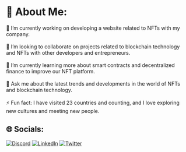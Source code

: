 # 💫 About Me:
🔭 I’m currently working on developing a website related to NFTs with my company.<br><br>👯 I’m looking to collaborate on projects related to blockchain technology and NFTs with other developers and entrepreneurs.<br><br>🌱 I’m currently learning more about smart contracts and decentralized finance to improve our NFT platform.<br><br>💬 Ask me about the latest trends and developments in the world of NFTs and blockchain technology.<br><br>⚡ Fun fact: I have visited 23 countries and counting, and I love exploring new cultures and meeting new people.


## 🌐 Socials:
[![Discord](https://img.shields.io/badge/Discord-%237289DA.svg?logo=discord&logoColor=white)](https://discord.gg/Shanki#3936) [![LinkedIn](https://img.shields.io/badge/LinkedIn-%230077B5.svg?logo=linkedin&logoColor=white)](https://linkedin.com/in/benjamin-benoit-aa6160174/) [![Twitter](https://img.shields.io/badge/Twitter-%231DA1F2.svg?logo=Twitter&logoColor=white)](https://twitter.com/@shankiwtf) 
